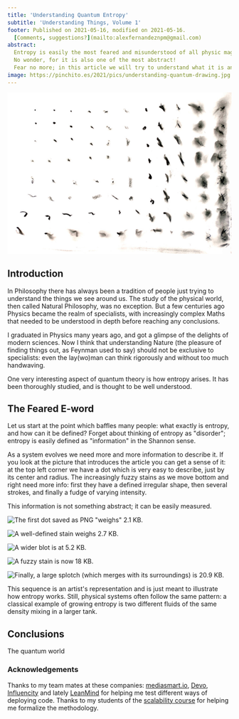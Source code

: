 ```yaml
---
title: 'Understanding Quantum Entropy'
subtitle: 'Understanding Things, Volume 1'
footer: Published on 2021-05-16, modified on 2021-05-16.
  [Comments, suggestions?](mailto:alexfernandeznpm@gmail.com)
abstract:
  Entropy is easily the most feared and misunderstood of all physic magnitudes.
  No wonder, for it is also one of the most abstract!
  Fear no more; in this article we will try to understand what it is and why it matters.
image: https://pinchito.es/2021/pics/understanding-quantum-drawing.jpg
---
```


![An image with increasing entropy, from top left to bottom right.](pics/understanding-quantum-drawing.jpg "A round dot at the top left is followed by a matrix of increasingly blurry dots, with more structure and levels of depth. Source: the author.")

## Introduction

In Philosophy there has always been a tradition of people just trying to understand the things we see around us.
The study of the physical world, then called Natural Philosophy, was no exception.
But a few centuries ago Physics became the realm of specialists,
with increasingly complex Maths that needed to be understood in depth before reaching any conclusions.

I graduated in Physics many years ago,
and got a glimpse of the delights of modern sciences.
Now I think that understanding Nature
(the pleasure of finding things out, as Feynman used to say)
should not be exclusive to specialists:
even the lay(wo)man can think rigorously and without too much handwaving.

One very interesting aspect of quantum theory is how entropy arises.
It has been thoroughly studied, and is thought to be well understood.

## The Feared E-word

Let us start at the point which baffles many people:
what exactly is entropy, and how can it be defined?
Forget about thinking of entropy as "disorder";
entropy is easily defined as "information" in the Shannon sense.

As a system evolves we need more and more information to describe it.
If you look at the picture that introduces the article you can get a sense of it:
at the top left corner we have a dot which is very easy to describe,
just by its center and radius.
The increasingly fuzzy stains as we move bottom and right need more info:
first they have a defined irregular shape,
then several strokes, and finally a fudge of varying intensity.

This information is not something abstract;
it can be easily measured.

![The first dot saved as PNG "weighs" 2.1 KB.](pics/understanding-quantum-dot.jpg "Round dot")

![A well-defined stain weighs 2.7 KB.](pics/understanding-quantum-stain.jpg "Irregular stain")

![A wider blot is at 5.2 KB.](pics/understanding-quantum-blot.jpg "Wider blot")

![A fuzzy stain is now 18 KB.](pics/understanding-quantum-fuzzy.jpg "Fuzzy stain")

![Finally, a large splotch (which merges with its surroundings) is 20.9 KB.](pics/understanding-quantum-splotch.jpg "Merging splotch")

This sequence is an artist's representation and is just meant to illustrate how entropy works.
Still, physical systems often follow the same pattern:
a classical example of growing entropy is two different fluids of the same density mixing in a larger tank.

## Conclusions

The quantum world 

### Acknowledgements

Thanks to my team mates at these companies:
[mediasmart.io](https://mediasmart.io/),
[Devo](https://www.devo.com/),
[Influencity](https://influencity.com/)
and lately [LeanMind](https://leanmind.es/)
for helping me test different ways of deploying code.
Thanks to my students of the
[scalability course](/2020/curso-escalabilidad)
for helping me formalize the methodology.

